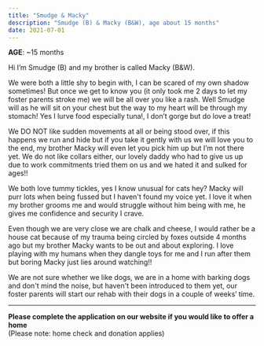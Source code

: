 ```yaml
---
title: "Smudge & Macky"
description: "Smudge (B) & Macky (B&W), age about 15 months"
date: 2021-07-01
---
```


**AGE**: ~15 months

Hi I’m Smudge (B) and my brother is called Macky (B&W).

We were both a little shy to begin with, I can be scared of my own shadow sometimes! But once we get to know you (it only took me 2 days to let my foster parents stroke me) we will be all over you like a rash. Well Smudge will as he will sit on your chest but the way to my heart will be through my stomach! Yes I lurve food especially tuna!, I don’t gorge but do love a treat!

We DO NOT like sudden movements at all or being stood over, if this happens we run and hide but if you take it gently with us we will love you to the end, my brother Macky will even let you pick him up but I’m not there yet. We do not like collars either, our lovely daddy who had to give us up due to work commitments tried them on us and we hated it and sulked for ages!!

We both love tummy tickles, yes I know unusual for cats hey? Macky will purr lots when being fussed but I haven't found my voice yet. I love it when my brother grooms me and would struggle without him being with me, he gives me confidence and security I crave.

Even though we are very close we are chalk and cheese, I would rather be a house cat because of my trauma being circled by foxes outside 4 months ago but my brother Macky wants to be out and about exploring. I love playing with my humans when they dangle toys for me and I run after them but boring Macky just lies around watching!!

We are not sure whether we like dogs, we are in a home with barking dogs and don't mind the noise, but haven't been introduced to them yet, our foster parents will start our rehab with their dogs in a couple of weeks’ time.



---- 
**Please complete the application on our website if you would like to offer a home**  
(Please note: home check and donation applies)
